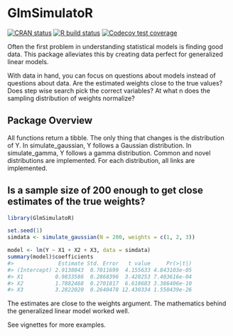 
<!-- README.md is generated from README.Rmd. Please edit that file -->

# GlmSimulatoR

<!-- badges: start -->

[![CRAN
status](https://www.r-pkg.org/badges/version/GlmSimulatoR)](https://cran.r-project.org/package=GlmSimulatoR)
[![R build
status](https://github.com/gmcmacran/GlmSimulatoR/workflows/R-CMD-check/badge.svg)](https://github.com/gmcmacran/GlmSimulatoR/actions)
[![Codecov test
coverage](https://codecov.io/gh/gmcmacran/GlmSimulatoR/branch/master/graph/badge.svg)](https://app.codecov.io/gh/gmcmacran/GlmSimulatoR?branch=master)
<!-- badges: end -->

Often the first problem in understanding statistical models is finding
good data. This package alleviates this by creating data perfect for
generalized linear models.

With data in hand, you can focus on questions about models instead of
questions about data. Are the estimated weights close to the true
values? Does step wise search pick the correct variables? At what n does
the sampling distribution of weights normalize?

## Package Overview

All functions return a tibble. The only thing that changes is the
distribution of Y. In simulate_gaussian, Y follows a Gaussian
distribution. In simulate_gamma, Y follows a gamma distribution. Common
and novel distributions are implemented. For each distribution, all
links are implemented.

## Is a sample size of 200 enough to get close estimates of the true weights?

``` r
library(GlmSimulatoR)

set.seed(1)
simdata <- simulate_gaussian(N = 200, weights = c(1, 2, 3))

model <- lm(Y ~ X1 + X2 + X3, data = simdata)
summary(model)$coefficients
#>              Estimate Std. Error   t value     Pr(>|t|)
#> (Intercept) 2.9138043  0.7011699  4.155633 4.843103e-05
#> X1          0.9833586  0.2868396  3.428253 7.403616e-04
#> X2          1.7882468  0.2701817  6.618683 3.386406e-10
#> X3          3.2822020  0.2640478 12.430334 1.550439e-26
```

The estimates are close to the weights argument. The mathematics behind
the generalized linear model worked well.

See vignettes for more examples.

